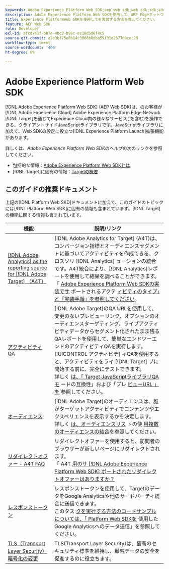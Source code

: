 ```yaml
---
keywords: Adobe Experience Platform Web SDK;aep web sdk;web sdk;sdk;adobe experience cloud;platform edge network;adobe experience platform edge network;edge network;aep edge network
description: Adobe Experience Platform Web SDKを使用して、AEP Edgeネットワークを通じてAdobe Experience Cloudの様々なサービスとやり取りする方法について説明します。
title: Experience PlatformWeb SDKを使用してを実装する方法を教えてください。
feature: AEP Web SDK
role: Developer
exl-id: afcd741f-bb7e-4bc2-b96c-ec10d5d6f4c5
source-git-commit: a2b3bf75e8b14c3068b8dba59f31d2577d9cec29
workflow-type: tm+mt
source-wordcount: '406'
ht-degree: 6%

---
```


# Adobe Experience Platform Web SDK

[!DNL Adobe Experience Platform Web SDK] (AEP Web SDK)は、のお客様が [!DNL Adobe Experience Cloud] Adobe Experience Platform Edge Network [!DNL Target]を通じてExperience Cloud内の様々なサービス( を含む)を操作できる、クライアントサイドJavaScriptライブラリです。JavaScriptライブラリに加えて、Web SDKの設定に役立つ[!DNL Experience Platform Launch]拡張機能があります。

詳しくは、*Adobe Experience Platform Web SDK*&#x200B;のヘルプの次のリンクを参照してください。

* 包括的な情報：[Adobe Experience Platform Web SDKとは](https://experienceleague.adobe.com/docs/experience-platform/edge/home.html)
* [!DNL Target]に固有の情報：[Targetの概要](https://experienceleague.adobe.com/docs/experience-platform/edge/personalization/adobe-target/target-overview.html)

## このガイドの推奨ドキュメント

上記の[!DNL Platform Web SKD]ドキュメントに加えて、このガイドのトピックには[!DNL Platform Web SDK]に固有の情報も含まれています。[!DNL Target]の機能に関する情報も含まれています。

| 機能 | 説明/リンク |
| --- | --- |
| [[!DNL Adobe Analytics] as the reporting source for [!DNL Adobe Target] （A4T）](/help/c-integrating-target-with-mac/a4t/a4t.md) | [!DNL Adobe Analytics for Target] (A4T)は、コンバージョン指標とオーディエンスセグメントに基づいてアクティビティを作成できる、クロスソリ [!DNL Analytics] ューションの統合です。A4T統合により、[!DNL Analytics]レポートを使用して結果を調べることができます。<br>「  [Adobe Experience Platform Web SDKの実装でサ](/help/c-integrating-target-with-mac/a4t/a4t.md#section_F487896214BF4803AF78C552EF1669AA) ポートされるアクテ [ィビティのタイプ」と「実装手順」を参照してください](/help/c-integrating-target-with-mac/a4t/a4timplementation.md#platform)。 |
| [アクティビティ QA](/help/c-activities/c-activity-qa/activity-qa.md) | [!DNL Adobe Target]のQA URLを使用して、変更のないプレビューリンク、オプションのオーディエンスターゲティング、ライブアクティビティデータからセグメント化されたまま残るQAレポートを使用して、簡単なエンドツーエンドのアクティビティQAを実行します。 [!UICONTROL アクティビテ] ィQAを使用すると、アクティビティをライ [!DNL Target] ブに開始する前に、完全にテストできます。<br>詳しく [は、「 Target JavaScriptライブラリQAモ](/help/c-activities/c-activity-qa/activity-qa.md#compatibility) ードの互換性」および「プレ [ビューURL 」を](/help/c-activities/c-activity-qa/activity-qa.md#preview) 参照してください。 |
| [オーディエンス](/help/c-target/target.md) | [!DNL Adobe Target]のオーディエンスは、誰がターゲットアクティビティでコンテンツやエクスペリエンスを表示するかを決定します。<br>詳しく [は、オーディエンスリス](/help/c-target/c-audiences/audiences.md#use-list) トの使 [用複数のオーディエンスの結合](/help/c-target/combining-multiple-audiences.md)を参照してください。 |
| [リダイレクトオファー - A4T FAQ](/help/c-integrating-target-with-mac/a4t/r-a4t-faq/a4t-faq-redirect-offers.md) | リダイレクトオファーを使用すると、訪問者のブラウザーが新しいページにリダイレクトされます。<br>「 A4T [用のサ [!DNL Adobe Experience Platform Web SDK] ポートされたリダイレクトオファーはありますか？](/help/c-integrating-target-with-mac/a4t/r-a4t-faq/a4t-faq-redirect-offers.md#platform) |
| [レスポンストークン](/help/administrating-target/response-tokens.md) | レスポンストークンを使用して、TargetのデータをGoogle Analyticsや他のサードパーティ統合に送信できます。<br>このタス [クを実行する方法のコードサンプルについては、「 Platform Web SDKを](/help/administrating-target/response-tokens.md#platform-web-sdk) 使用したGoogle Analyticsへのデータ送信」を参照してください。 |
| [TLS（Transport Layer Security）暗号化の変更](/help/c-implementing-target/c-considerations-before-you-implement-target/tls-transport-layer-security-encryption.md) | TLS(Transport Layer Security)は、最高のセキュリティ標準を維持し、顧客データの安全を促進するのに役立ちます。 |
